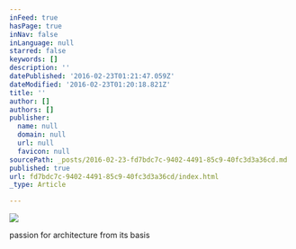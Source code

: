 ```yaml
---
inFeed: true
hasPage: true
inNav: false
inLanguage: null
starred: false
keywords: []
description: ''
datePublished: '2016-02-23T01:21:47.059Z'
dateModified: '2016-02-23T01:20:18.821Z'
title: ''
author: []
authors: []
publisher:
  name: null
  domain: null
  url: null
  favicon: null
sourcePath: _posts/2016-02-23-fd7bdc7c-9402-4491-85c9-40fc3d3a36cd.md
published: true
url: fd7bdc7c-9402-4491-85c9-40fc3d3a36cd/index.html
_type: Article

---
```

![](https://the-grid-user-content.s3-us-west-2.amazonaws.com/2a2665f5-9864-4f74-8e6b-dc230ec6a69b.jpg)

passion for architecture from its basis